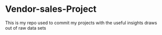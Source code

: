 # Vendor-sales-Project
This is my repo used to commit my projects with the useful insights draws out of raw data sets
